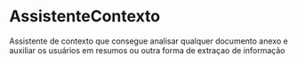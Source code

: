 # AssistenteContexto
Assistente de contexto que consegue analisar qualquer documento anexo e auxiliar os usuários em resumos ou outra forma de extraçao de informação

